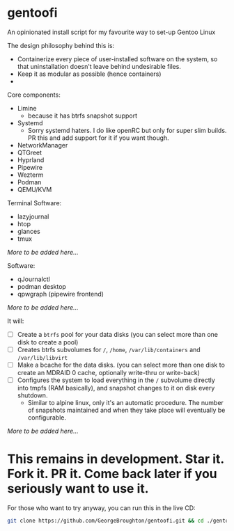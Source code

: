 # gentoofi
An opinionated install script for my favourite way to set-up Gentoo Linux

The design philosophy behind this is:
 - Containerize every piece of user-installed software on the system, so that uninstallation doesn't leave behind undesirable files.
 - Keep it as modular as possible (hence containers)
 - 

Core components:
 - Limine
   - because it has btrfs snapshot support
 - Systemd
   - Sorry systemd haters. I do like openRC but only for super slim builds. PR this and add support for it if you want though.
 - NetworkManager
 - QTGreet
 - Hyprland
 - Pipewire
 - Wezterm
 - Podman
 - QEMU/KVM

Terminal Software:
 - lazyjournal
 - htop
 - glances
 - tmux

*More to be added here...*

Software:
 - qJournalctl
 - podman desktop
 - qpwgraph (pipewire frontend)

*More to be added here...*

It will:
 - [ ] Create a `btrfs` pool for your data disks (you can select more than one disk to create a pool)
 - [ ] Creates btrfs subvolumes for `/`, `/home`, `/var/lib/containers` and `/var/lib/libvirt`
 - [ ] Make a bcache for the data disks. (you can select more than one disk to create an MDRAID 0 cache, optionally write-thru or write-back)
 - [ ] Configures the system to load everything in the `/` subvolume directly into tmpfs (RAM basically), and snapshot changes to it on disk every shutdown.
    - Similar to alpine linux, only it's an automatic procedure. The number of snapshots maintained and when they take place will eventually be configurable.

*More to be added here...*

# This remains in development. Star it. Fork it. PR it. Come back later if you seriously want to use it.

For those who want to try anyway, you can run this in the live CD:

```sh
git clone https://github.com/GeorgeBroughton/gentoofi.git && cd ./gentoofi && chmod -Rv +x ./ && sudo ./gentoofi.sh
```
